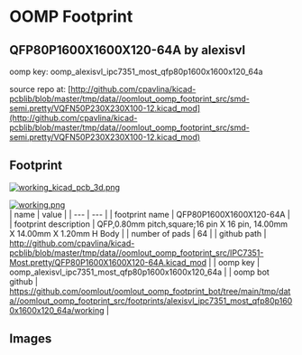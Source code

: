 # OOMP Footprint  
## QFP80P1600X1600X120-64A  by alexisvl  
  
oomp key: oomp_alexisvl_ipc7351_most_qfp80p1600x1600x120_64a  
  
source repo at: [http://github.com/cpavlina/kicad-pcblib/blob/master/tmp/data//oomlout_oomp_footprint_src/smd-semi.pretty/VQFN50P230X230X100-12.kicad_mod](http://github.com/cpavlina/kicad-pcblib/blob/master/tmp/data//oomlout_oomp_footprint_src/smd-semi.pretty/VQFN50P230X230X100-12.kicad_mod)  
## Footprint  
  
[![working_kicad_pcb_3d.png](working_kicad_pcb_3d_600.png)](working_kicad_pcb_3d.png)  
  
[![working.png](working_600.png)](working.png)  
| name | value | 
| --- | --- | 
| footprint name | QFP80P1600X1600X120-64A | 
| footprint description | QFP,0.80mm pitch,square;16 pin X 16 pin, 14.00mm X 14.00mm X 1.20mm H Body | 
| number of pads | 64 | 
| github path | http://github.com/cpavlina/kicad-pcblib/blob/master/tmp/data//oomlout_oomp_footprint_src/IPC7351-Most.pretty/QFP80P1600X1600X120-64A.kicad_mod | 
| oomp key | oomp_alexisvl_ipc7351_most_qfp80p1600x1600x120_64a | 
| oomp bot github | https://github.com/oomlout/oomlout_oomp_footprint_bot/tree/main/tmp/data//oomlout_oomp_footprint_src/footprints/alexisvl_ipc7351_most_qfp80p1600x1600x120_64a/working | 
## Images  
